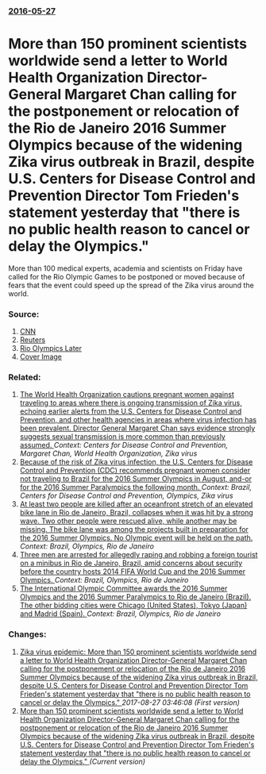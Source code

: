 ### [2016-05-27](/news/2016/05/27/index.md)

# More than 150 prominent scientists worldwide send a letter to World Health Organization Director-General Margaret Chan calling for the postponement or relocation of the Rio de Janeiro 2016 Summer Olympics because of the widening Zika virus outbreak in Brazil, despite U.S. Centers for Disease Control and Prevention Director Tom Frieden's statement yesterday that "there is no public health reason to cancel or delay the Olympics." 

More than 100 medical experts, academia and scientists on Friday have called for the Rio Olympic Games to be postponed or moved because of fears that the event could speed up the spread of the Zika virus around the world.


### Source:

1. [CNN](http://www.cnn.com/2016/05/27/health/zika-virus-olympic-games-health-officials-postpone/)
2. [Reuters](http://in.reuters.com/article/us-sport-olympics-zika-idINKCN0YI2CA)
3. [Rio Olympics Later](http://rioolympicslater.org/)
3. [Cover Image](http://s2.reutersmedia.net/resources/r/?m=02&d=20160527&t=2&i=1139037365&w=&fh=545px&fw=&ll=&pl=&sq=&r=LYNXNPEC4Q1BF)

### Related:

1. [The World Health Organization cautions pregnant women against traveling to areas where there is ongoing transmission of Zika virus, echoing earlier alerts from the U.S. Centers for Disease Control and Prevention, and other health agencies in areas where virus infection has been prevalent. Director General Margaret Chan says evidence strongly suggests sexual transmission is more common than previously assumed. ](/news/2016/03/8/the-world-health-organization-cautions-pregnant-women-against-traveling-to-areas-where-there-is-ongoing-transmission-of-zika-virus-echoing.md) _Context: Centers for Disease Control and Prevention, Margaret Chan, World Health Organization, Zika virus_
2. [ Because of the risk of Zika virus infection, the U.S. Centers for Disease Control and Prevention (CDC) recommends pregnant women consider not traveling to Brazil for the 2016 Summer Olympics in August, and-or for the 2016 Summer Paralympics the following month. ](/news/2016/02/26/because-of-the-risk-of-zika-virus-infection-the-u-s-centers-for-disease-control-and-prevention-cdc-recommends-pregnant-women-consider-n.md) _Context: Brazil, Centers for Disease Control and Prevention, Olympics, Zika virus_
3. [At least two people are killed after an oceanfront stretch of an elevated bike lane in Rio de Janeiro, Brazil, collapses when it was hit by a strong wave. Two other people were rescued alive, while another may be missing. The bike lane was among the projects built in preparation for the 2016 Summer Olympics. No Olympic event will be held on the path. ](/news/2016/04/21/at-least-two-people-are-killed-after-an-oceanfront-stretch-of-an-elevated-bike-lane-in-rio-de-janeiro-brazil-collapses-when-it-was-hit-by.md) _Context: Brazil, Olympics, Rio de Janeiro_
4. [Three men are arrested for allegedly raping and robbing a foreign tourist on a minibus in Rio de Janeiro, Brazil, amid concerns about security before the country hosts 2014 FIFA World Cup and the 2016 Summer Olympics. ](/news/2013/04/2/three-men-are-arrested-for-allegedly-raping-and-robbing-a-foreign-tourist-on-a-minibus-in-rio-de-janeiro-brazil-amid-concerns-about-securi.md) _Context: Brazil, Olympics, Rio de Janeiro_
5. [ The International Olympic Committee awards the 2016 Summer Olympics and the 2016 Summer Paralympics to Rio de Janeiro (Brazil). The other bidding cities were Chicago (United States), Tokyo (Japan) and Madrid (Spain). ](/news/2009/10/2/the-international-olympic-committee-awards-the-2016-summer-olympics-and-the-2016-summer-paralympics-to-rio-de-janeiro-brazil-the-other-b.md) _Context: Brazil, Olympics, Rio de Janeiro_

### Changes:

1. [Zika virus epidemic: More than 150 prominent scientists worldwide send a letter to World Health Organization Director-General Margaret Chan calling for the postponement or relocation of the Rio de Janeiro 2016 Summer Olympics because of the widening Zika virus outbreak in Brazil, despite U.S. Centers for Disease Control and Prevention Director Tom Frieden's statement yesterday that "there is no public health reason to cancel or delay the Olympics." ](/news/2016/05/27/zika-virus-epidemic-more-than-150-prominent-scientists-worldwide-send-a-letter-to-world-health-organization-director-general-margaret-chan.md) _2017-08-27 03:46:08 (First version)_
1. [More than 150 prominent scientists worldwide send a letter to World Health Organization Director-General Margaret Chan calling for the postponement or relocation of the Rio de Janeiro 2016 Summer Olympics because of the widening Zika virus outbreak in Brazil, despite U.S. Centers for Disease Control and Prevention Director Tom Frieden's statement yesterday that "there is no public health reason to cancel or delay the Olympics." ](/news/2016/05/27/more-than-150-prominent-scientists-worldwide-send-a-letter-to-world-health-organization-director-general-margaret-chan-calling-for-the-postp.md) _(Current version)_
